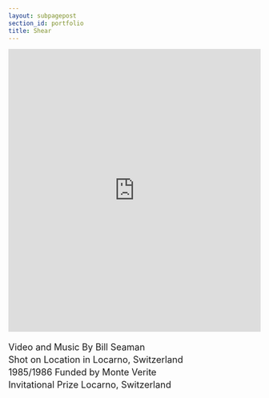 ```yaml
---
layout: subpagepost
section_id: portfolio
title: Shear
---
```

<div class="full">
    <div class="row">
        <div class="large-12 large-centered columns">
        <iframe src="https://player.vimeo.com/video/404777710" width="640" height="564" frameborder="0" allow="autoplay; fullscreen" allowfullscreen></iframe>
        </div>
    </div>
    <div class="Text_works" style="padding-right: 30%">
    <p style="line-height:25px; font-size: 18px">
    Video and Music By Bill Seaman<br>
    Shot on Location in Locarno, Switzerland<br>
    1985/1986 Funded by Monte Verite Invitational Prize Locarno, Switzerland<br>
    </p>
    </div>
</div>

